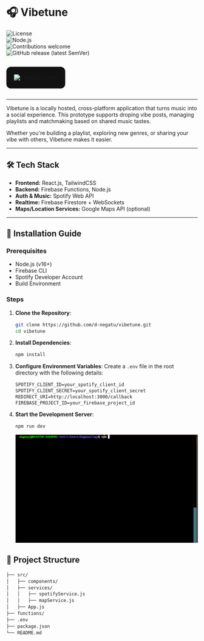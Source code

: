 # 🎧 Vibetune

![License](https://img.shields.io/github/license/d-negatu/vibetune)  
![Node.js](https://img.shields.io/badge/Node.js-v16+-green)  
![Contributions welcome](https://img.shields.io/badge/contributions-welcome-brightgreen)  
![GitHub release (latest SemVer)](https://img.shields.io/github/v/release/d-negatu/vibetune)

<p align="center" style="background-color:#121212; padding: 20px; border-radius: 12px; display: inline-block;">
  <img src="https://github.com/user-attachments/assets/36a23867-ca6a-401f-824d-f2bbf3e38875" alt="VibeTune Logo" width="200"/>
</p>


----
Vibetune is a locally hosted, cross-platform application that turns music into a social experience. This prototype supports droping vibe posts, managing playlists and matchmaking based on shared music tastes. 

Whether you're building a playlist, exploring new genres, or sharing your vibe with others, Vibetune makes it easier.


---

## 🛠️ Tech Stack

- **Frontend:** React.js, TailwindCSS  
- **Backend:** Firebase Functions, Node.js  
- **Auth & Music:** Spotify Web API  
- **Realtime:** Firebase Firestore + WebSockets  
- **Maps/Location Services:** Google Maps API (optional)

---




## 📜 Installation Guide

### Prerequisites

- Node.js (v16+)
- Firebase CLI
- Spotify Developer Account
- Build Environment

### Steps

1. **Clone the Repository**:
    ```bash
    git clone https://github.com/d-negatu/vibetune.git
    cd vibetune
    ```

2. **Install Dependencies**:
    ```bash
    npm install
    ```

3. **Configure Environment Variables**:
    Create a `.env` file in the root directory with the following details:
    ```env
    SPOTIFY_CLIENT_ID=your_spotify_client_id
    SPOTIFY_CLIENT_SECRET=your_spotify_client_secret
    REDIRECT_URI=http://localhost:3000/callback
    FIREBASE_PROJECT_ID=your_firebase_project_id
    ```

4. **Start the Development Server**:
    ```bash
    npm run dev
    ```
    ![Demo](./src/assets/hello.gif)

## 📂 Project Structure

```bash
├── src/
│   ├── components/
│   ├── services/
│   │   ├── spotifyService.js
│   │   ├── mapService.js
│   ├── App.js
├── functions/
├── .env
├── package.json
└── README.md
